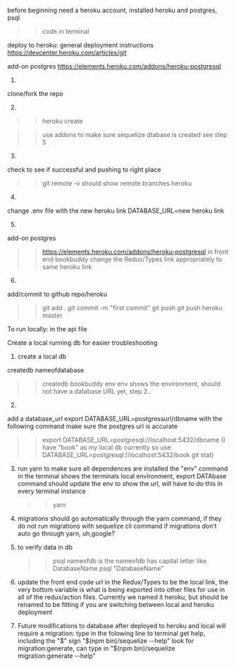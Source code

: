 before beginning need a heroku account, installed heroku and postgres, psql

> > code in terminal

deploy to heroku:
general deployment instructions
https://devcenter.heroku.com/articles/git

add-on postgres
https://elements.heroku.com/addons/heroku-postgresql

1.
clone/fork the repo

2.

> > heroku create

<!-- if you want to give it a specific name do heroku create thisismyname -->

> > use addons to make sure sequelize dtabase is created see step 5

3.
check to see if successful and pushing to right place

> > git remote -v
> > should show remote branches heroku

4.
change .env file with the new heroku link DATABASE_URL=new heroku link

5.
add-on postgres

> > https://elements.heroku.com/addons/heroku-postgresql
> > in front end bookbuddy
> > change the Redux/Types link appropriately to same heroku link

6.

add/commit to github repo/heroku

> > git add .
> > git commit -m "first commit"
> > git push
> > git push heroku master

To run locally:
in the api file

Create a local running db for easier troubleshooting

1. create a local db

createdb nameofdatabase

> > createdb bookbuddy
> > env
> > env shows the environment, should not have a database URL yet, step 2..

2.
add a database_url
export DATABASE_URL=postgressurl/dbname with the following command make sure the postgres url is accurate

> > export DATABASE_URL=postgresql://localhost:5432/dbname
> > (I have "book" as my local db currently so use DATABASE_URL=postgresql://localhost:5432/book git stat)

3. run yarn to make sure all dependences are installed
   the "env" command in the terminal shows the terminals local environment, export DATAbase command should
   update the env to show the url, will have to do this in every terminal instance

   > > yarn

4. migrations should go automatically through the yarn command, if they do not
   run migrations with sequelize cli command if migrations don’t auto go through yarn, uh,google?

5. to verify data in db

   > > psql nameofdb
   > > is the nameofdb has capital letter like DatabaseName
   > > psql "DatabaseName"

6. update the front end code url in the Redux/Types to be the local link, the very bottom variable is what is being exported into other files for use in all of the redux/action files. Currently we named it heroku, but should be renamed to be fitting if you are switching between local and heroku deployment

7. Future modifications to database after deployed to heroku and local will require a migration:
   type in the folowing line to terminal get help, including the "$" sign
"$(npm bin)/sequelize --help"
   look for migration:generate, can type in
   "\$(npm bin)/sequelize migration:generate --help"

